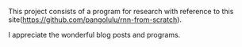 This project consists of a program for research with reference to this site(<https://github.com/pangolulu/rnn-from-scratch>).


I appreciate the wonderful blog posts and programs.
